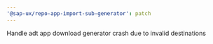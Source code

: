 ```yaml
---
'@sap-ux/repo-app-import-sub-generator': patch
---
```


Handle adt app download generator crash due to invalid destinations
